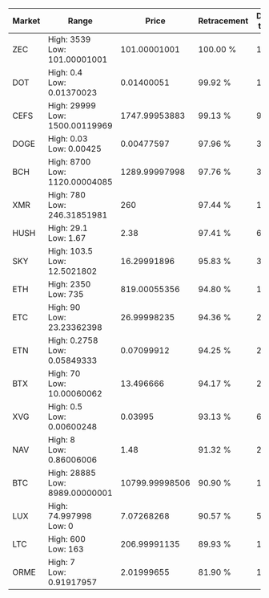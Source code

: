 | Market | Range | Price| Retracement | Doubles to 50% |
| --- | --- | --- | --- | --- |
| ZEC | High: 3539<br />Low: 101.00001001 | 101.00001001 | 100.00 % | 18.02 |
| DOT | High: 0.4<br />Low: 0.01370023 | 0.01400051 | 99.92 % | 14.77 |
| CEFS | High: 29999<br />Low: 1500.00119969 | 1747.99953883 | 99.13 % | 9.01 |
| DOGE | High: 0.03<br />Low: 0.00425 | 0.00477597 | 97.96 % | 3.59 |
| BCH | High: 8700<br />Low: 1120.00004085 | 1289.99997998 | 97.76 % | 3.81 |
| XMR | High: 780<br />Low: 246.31851981 | 260 | 97.44 % | 1.97 |
| HUSH | High: 29.1<br />Low: 1.67 | 2.38 | 97.41 % | 6.46 |
| SKY | High: 103.5<br />Low: 12.5021802 | 16.29991896 | 95.83 % | 3.56 |
| ETH | High: 2350<br />Low: 735 | 819.00055356 | 94.80 % | 1.88 |
| ETC | High: 90<br />Low: 23.23362398 | 26.99998235 | 94.36 % | 2.10 |
| ETN | High: 0.2758<br />Low: 0.05849333 | 0.07099912 | 94.25 % | 2.35 |
| BTX | High: 70<br />Low: 10.00060062 | 13.496666 | 94.17 % | 2.96 |
| XVG | High: 0.5<br />Low: 0.00600248 | 0.03995 | 93.13 % | 6.33 |
| NAV | High: 8<br />Low: 0.86006006 | 1.48 | 91.32 % | 2.99 |
| BTC | High: 28885<br />Low: 8989.00000001 | 10799.99998506 | 90.90 % | 1.75 |
| LUX | High: 74.997998<br />Low: 0 | 7.07268268 | 90.57 % | 5.30 |
| LTC | High: 600<br />Low: 163 | 206.99991135 | 89.93 % | 1.84 |
| ORME | High: 7<br />Low: 0.91917957 | 2.01999655 | 81.90 % | 1.96 |

